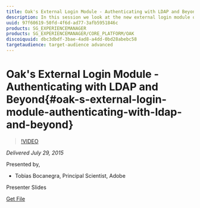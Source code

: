 ```yaml
---
title: Oak's External Login Module - Authenticating with LDAP and Beyond
description: In this session we look at the new external login module of Apache Jackrabbit Oak. We examine the details and interplay of the login module, the synchronization handler and the identity provider. Using the LDAP identity provider as an example we demonstrate the required configuration so LDAP users can be automatically imported into AEM for authentication purposes. Additionally we show tips and tricks on how to debug the system if things don't work right away.
uuid: 97f60619-50fd-4f6d-ad77-3afb5951846c
products: SG_EXPERIENCEMANAGER
products: SG_EXPERIENCEMANAGER/CORE_PLATFORM/OAK
discoiquuid: dbc3dbdf-3bae-4ad8-a4dd-0bd28abebc58
targetaudience: target-audience advanced
---
```


# Oak's External Login Module - Authenticating with LDAP and Beyond{#oak-s-external-login-module-authenticating-with-ldap-and-beyond}

>[!VIDEO](https://video.tv.adobe.com/v/19382/?quality=9)

*Delivered July 29, 2015*

Presented by,

* Tobias Bocanegra, Principal Scientist, Adobe

Presenter Slides

[Get File](assets/oak-ldap-cqgems.pdf)
<!--
[Get back to the Overview](https://helpx.adobe.com/experience-manager/kt/eseminars/gems/aem-index.html)
-->
